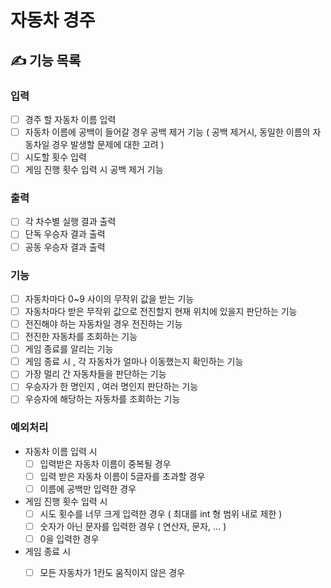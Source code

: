 # 자동차 경주

## ✍️ 기능 목록
 ### 입력 
  - [ ] 경주 할 자동차 이름 입력
  - [ ] 자동차 이름에 공백이 들어갈 경우 공백 제거 기능 ( 공백 제거시, 동일한 이름의 자동차일 경우 발생할 문제에 대한 고려 )
  - [ ] 시도할 횟수 입력
  - [ ] 게임 진행 횟수 입력 시 공백 제거 기능
 ### 출력
  - [ ] 각 차수별 실행 결과 출력
  - [ ] 단독 우승자 결과 출력
  - [ ] 공동 우승자 결과 출력
 ### 기능 
  - [ ] 자동차마다 0~9 사이의 무작위 값을 받는 기능
  - [ ] 자동차마다 받은 무작위 값으로 전진할지 현재 위치에 있을지 판단하는 기능
  - [ ] 전진해야 하는 자동차일 경우 전진하는 기능
  - [ ] 전진한 자동차를 조회하는 기능
  - [ ] 게임 종료를 알리는 기능
  - [ ] 게임 종료 시 , 각 자동차가 얼마나 이동했는지 확인하는 기능
  - [ ] 가장 멀리 간 자동차들을 판단하는 기능
  - [ ] 우승자가 한 명인지 , 여러 명인지 판단하는 기능
  - [ ] 우승자에 해당하는 자동차를 조회하는 기능 
 ### 예외처리
  - 자동차 이름 입력 시 
    - [ ] 입력받은 자동차 이름이 중복될 경우 
    - [ ] 입력 받은 자동차 이름이 5글자를 초과할 경우 
    - [ ] 이름에 공백만 입력한 경우 
  - 게임 진행 횟수 입력 시
    - [ ] 시도 횟수를 너무 크게 입력한 경우 ( 최대를 int 형 범위 내로 제한 )
    - [ ] 숫자가 아닌 문자를 입력한 경우 ( 연산자, 문자, ...  ) 
    - [ ] 0을 입력한 경우
  - 게임 종료 시 
    - [ ] 모든 자동차가 1칸도 움직이지 않은 경우

